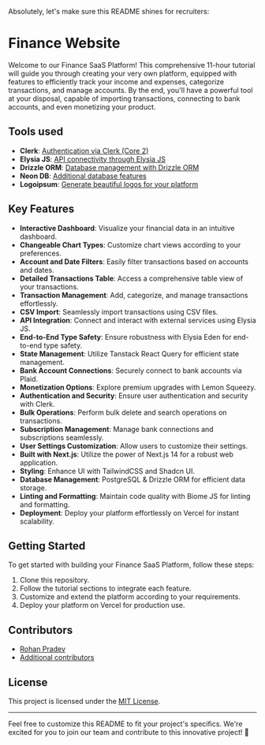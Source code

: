 Absolutely, let's make sure this README shines for recruiters:

# Finance Website

Welcome to our Finance SaaS Platform! This comprehensive 11-hour tutorial will guide you through creating your very own platform, equipped with features to efficiently track your income and expenses, categorize transactions, and manage accounts. By the end, you'll have a powerful tool at your disposal, capable of importing transactions, connecting to bank accounts, and even monetizing your product.

## Tools used

- **Clerk**: [Authentication via Clerk (Core 2)](https://go.clerk.com/eoX6HkY)
- **Elysia JS**: [API connectivity through Elysia JS](https://elysia.dev/)
- **Drizzle ORM**: [Database management with Drizzle ORM](https://orm.drizzle.team/)
- **Neon DB**: [Additional database features](https://neon.tech/)
- **Logoipsum**: [Generate beautiful logos for your platform](https://logoipsum.com/)

## Key Features

- **Interactive Dashboard**: Visualize your financial data in an intuitive dashboard.
- **Changeable Chart Types**: Customize chart views according to your preferences.
- **Account and Date Filters**: Easily filter transactions based on accounts and dates.
- **Detailed Transactions Table**: Access a comprehensive table view of your transactions.
- **Transaction Management**: Add, categorize, and manage transactions effortlessly.
- **CSV Import**: Seamlessly import transactions using CSV files.
- **API Integration**: Connect and interact with external services using Elysia JS.
- **End-to-End Type Safety**: Ensure robustness with Elysia Eden for end-to-end type safety.
- **State Management**: Utilize Tanstack React Query for efficient state management.
- **Bank Account Connections**: Securely connect to bank accounts via Plaid.
- **Monetization Options**: Explore premium upgrades with Lemon Squeezy.
- **Authentication and Security**: Ensure user authentication and security with Clerk.
- **Bulk Operations**: Perform bulk delete and search operations on transactions.
- **Subscription Management**: Manage bank connections and subscriptions seamlessly.
- **User Settings Customization**: Allow users to customize their settings.
- **Built with Next.js**: Utilize the power of Next.js 14 for a robust web application.
- **Styling**: Enhance UI with TailwindCSS and Shadcn UI.
- **Database Management**: PostgreSQL & Drizzle ORM for efficient data storage.
- **Linting and Formatting**: Maintain code quality with Biome JS for linting and formatting.
- **Deployment**: Deploy your platform effortlessly on Vercel for instant scalability.

## Getting Started

To get started with building your Finance SaaS Platform, follow these steps:

1. Clone this repository.
2. Follow the tutorial sections to integrate each feature.
3. Customize and extend the platform according to your requirements.
4. Deploy your platform on Vercel for production use.

## Contributors

- [Rohan Pradev](https://github.com/yourusername)
- [Additional contributors](https://github.com/yourrepository/contributors)

## License

This project is licensed under the [MIT License](LICENSE).

---

Feel free to customize this README to fit your project's specifics. We're excited for you to join our team and contribute to this innovative project! 🚀